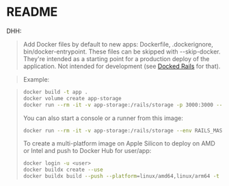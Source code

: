 # README
DHH:

> Add Docker files by default to new apps: Dockerfile, .dockerignore, bin/docker-entrypoint. These files can be skipped with --skip-docker. They're intended as a starting point for a production deploy of the application. Not intended for development (see [Docked Rails](https://github.com/rails/docked) for that).

> Example:

> ```bash
> docker build -t app .
> docker volume create app-storage
> docker run --rm -it -v app-storage:/rails/storage -p 3000:3000 --env RAILS_MASTER_KEY=<see config/master.key> app
> ```
> You can also start a console or a runner from this image:
> ```bash
> docker run --rm -it -v app-storage:/rails/storage --env RAILS_MASTER_KEY=<see config/master.key> app console
> ```
> To create a multi-platform image on Apple Silicon to deploy on AMD or Intel and push to Docker Hub for user/app:
> ```bash
> docker login -u <user>
> docker buildx create --use
> docker buildx build --push --platform=linux/amd64,linux/arm64 -t <user/image> .
> ```
